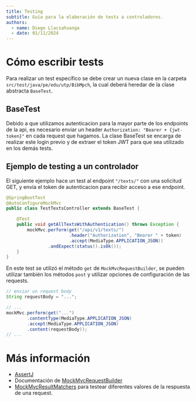 ```yaml
---
title: Testing
subtitle: Guía para la elaboración de tests a controladores.
authors:
  - name: Diego Llacsahuanga
  - date: 01/11/2024
---
```


# Cómo escribir tests

Para realizar un test específico se debe crear un nueva clase en la carpeta `src/test/java/pe/edu/utp/BibMpch`, la cual
deberá heredar de la clase abstracta `BaseTest`.

## BaseTest

Debido a que utilizamos autenticacion para la mayor parte de los endpoints de la api, es necesario enviar un header
`Authorization: "Bearer + {jwt-token}"` en cada request que hagamos. La clase BaseTest se encarga de realizar este
login previo y de extraer el token JWT para que sea utilizado en los demás tests.

## Ejemplo de testing a un controlador

El siguiente ejemplo hace un test al endpoint `"/texts/"` con una solicitud GET, y envía el token de autenticacion para
recibir acceso a ese endpoint.

```java
@SpringBootTest
@AutoConfigureMockMvc
public class TestTextsController extends BaseTest {

	@Test
	public void getAllTextsWithAuthentication() throws Exception {
		mockMvc.perform(get("/api/v1/texts/")
						.header("Authorization", "Bearer " + token)
						.accept(MediaType.APPLICATION_JSON))
				.andExpect(status().isOk());
	}
}
```

En este test se utilizó el método `get` de `MockMvcRequestBuilder`, se pueden utilizar también los
métodos `post` y utilizar opciones de configuración de las requests.

```java
// enviar un request body
String requestBody = "...";

// ...
mockMvc.perform(get("...")
        .contentType(MediaType.APPLICATION_JSON)
        .accept(MediaType.APPLICATION_JSON)
        .content(requestBody));
// ...
```

# Más información

- [AssertJ](https://assertj.github.io/doc/)
- Documentación de [MockMvcRequestBuilder](https://docs.spring.io/spring-framework/docs/current/javadoc-api/org/springframework/test/web/servlet/request/MockMvcRequestBuilders.html)
- [MockMvcResultMatchers](https://docs.spring.io/spring-framework/docs/current/javadoc-api/org/springframework/test/web/servlet/result/MockMvcResultMatchers.html)
para testear diferentes valores de la respuesta de una request.